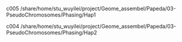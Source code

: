 c005  /share/home/stu_wuyilei/project/Geome_assembel/Papeda/03-PseudoChromosomes/Phasing/Hap1

c004  /share/home/stu_wuyilei/project/Geome_assembel/Papeda/03-PseudoChromosomes/Phasing/Hap2
